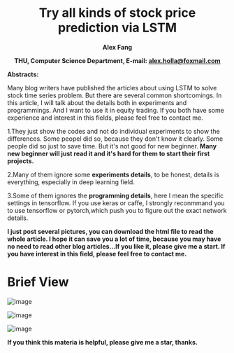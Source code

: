 # <center> Try all kinds of stock price prediction via LSTM</center>

**<center> Alex Fang </center>**

**<center> THU, Computer Science Department, E-mail: alex.holla@foxmail.com </center>**

**Abstracts:** 

Many blog writers have published the articles about using LSTM to solve stock time series problem. But there are several common shortcomings. In this article, I will talk about the details both in experiments and programmings. And I want to use it in equity trading. If you both have some experience and interest in this fields, please feel free to contact me.

1.They just show the codes and not do individual experiments to show the differences. Some peopel did so, because they don't know it clearly. Some people did so just to save time. But it's not good for new beginner. **Many new beginner will just read it and it's hard for them to start their first projects.**

2.Many of them ignore some **experiments details**, to be honest, details is everything, especially in deep learning field. 

3.Some of them ignores the **programming details**, here I mean the specific settings in tensorflow. If you use keras or caffe, I strongly reconmmand you to use tensorflow or pytorch,which push you to figure out the exact network details.

**I just post several pictures, you can download the html file to read the whole article. I hope it can save you a lot of time, because you may have no need to read other blog articles...If you like it, please give me a start. If you have interest in this field, please feel free to contact me.**


# Brief View

![image](https://github.com/ThuAlexFang/Summary_LSTM_Stock_Price/blob/master/pictures/1.PNG)

![image](https://github.com/ThuAlexFang/Summary_LSTM_Stock_Price/blob/master/pictures/3.PNG)

![image](https://github.com/ThuAlexFang/Summary_LSTM_Stock_Price/blob/master/pictures/4.PNG)

**If you think this materia is helpful, please give me a star, thanks.**
